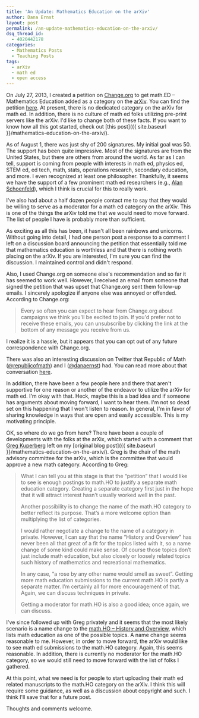 ```yaml
---
title: 'An Update: Mathematics Education on the arXiv'
author: Dana Ernst
layout: post
permalink: /an-update-mathematics-education-on-the-arxiv/
dsq_thread_id:
  - 4020442178
categories:
  - Mathematics Posts
  - Teaching Posts
tags:
  - arXiv
  - math ed
  - open access
---
```


On July 27, 2013, I created a petition on [Change.org](http://change.org) to get math.ED &#8211; Mathematics Education added as a category on the [arXiv](http://arxiv.org). You can find the petition [here](http://www.change.org/petitions/arxiv-org-add-math-ed-mathematics-education-category-to-arxiv). At present, there is no dedicated category on the arXiv for math ed. In addition, there is no culture of math ed folks utilizing pre-print servers like the arXiv. I'd like to change both of these facts. If you want to know how all this got started, check out [this post]({{ site.baseurl }}/mathematics-education-on-the-arxiv/).

As of August 1, there was just shy of 200 signatures. My initial goal was 50. The support has been quite impressive. Most of the signatures are from the United States, but there are others from around the world. As far as I can tell, support is coming from people with interests in math ed, physics ed, STEM ed, ed tech, math, stats, operations research, secondary education, and more. I even recognized at least one philosopher. Thankfully, it seems we have the support of a few prominent math ed researchers (e.g., [Alan Schoenfeld](http://math.berkeley.edu/people/faculty/alan-schoenfeld)), which I think is crucial for this to really work.

I've also had about a half dozen people contact me to say that they would be willing to serve as a moderator for a math ed category on the arXiv. This is one of the things the arXiv told me that we would need to move forward. The list of people I have is probably more than sufficient.

As exciting as all this has been, it hasn't all been rainbows and unicorns. Without going into detail, I had one person post a response to a comment I left on a discussion board announcing the petition that essentially told me that mathematics education is worthless and that there is nothing worth placing on the arXiv. If you are interested, I'm sure you can find the discussion. I maintained control and didn't respond.

Also, I used Change.org on someone else's recommendation and so far it has seemed to work well. However, I received an email from someone that signed the petition that was upset that Change.org sent them follow-up emails. I sincerely apologize if anyone else was annoyed or offended. According to Change.org:

> Every so often you can expect to hear from Change.org about campaigns we think you'll be excited to join. If you'd prefer not to receive these emails, you can unsubscribe by clicking the link at the bottom of any message you receive from us.

I realize it is a hassle, but it appears that you can opt out of any future correspondence with Change.org.

There was also an interesting discussion on Twitter that Republic of Math ([@republicofmath](https://twitter.com/republicofmath)) and I ([@danaernst](https://twitter.com/danaernst)) had. You can read more about that conversation [here](http://danaernst.com/a-twitter-conversation-about-math-ed-on-the-arxiv/).

In addition, there have been a few people here and there that aren't supportive for one reason or another of the endeavor to utilize the arXiv for math ed. I'm okay with that. Heck, maybe this is a bad idea and if someone has arguments about moving forward, I want to hear them. I'm not so dead set on this happening that I won't listen to reason. In general, I'm in favor of sharing knowledge in ways that are open and easily accessible. This is my motivating principle.

OK, so where do we go from here? There have been a couple of developments with the folks at the arXix, which started with a comment that [Greg Kuperberg](https://www.math.ucdavis.edu/~greg/) left on my [original blog post]({{ site.baseurl }}/mathematics-education-on-the-arxiv/). Greg is the chair of the math advisory committee for the arXiv, which is the committee that would approve a new math category. According to Greg:

> What I can tell you at this stage is that the “petition” that I would like to see is enough postings to math.HO to justify a separate math education category. Creating a separate category first just in the hope that it will attract interest hasn’t usually worked well in the past.
>
> Another possibility is to change the name of the math.HO category to better reflect its purpose. That’s a more welcome option than multiplying the list of categories.
>
> I would rather negotiate a change to the name of a category in private. However, I can say that the name “History and Overview” has never been all that great of a fit for the topics listed with it, so a name change of some kind could make sense. Of course those topics don’t just include math education, but also closely or loosely related topics such history of mathematics and recreational mathematics.
>
> In any case, “a rose by any other name would smell as sweet”. Getting more math education submissions to the current math.HO is partly a separate matter. I’m certainly all for more encouragement of that. Again, we can discuss techniques in private.
>
> Getting a moderator for math.HO is also a good idea; once again, we can discuss.

I've since followed up with Greg privately and it seems that the most likely scenario is a name change to the [math.HO &#8211; History and Overview](http://arxiv.org/list/math.HO/recent), which lists math education as one of the possible topics. A name change seems reasonable to me. However, in order to move forward, the arXiv would like to see math ed submissions to the math.HO category. Again, this seems reasonable. In addition, there is currently no moderator for the math.HO category, so we would still need to move forward with the list of folks I gathered.

At this point, what we need is for people to start uploading their math ed related manuscripts to the math.HO category on the arXiv. I think this will require some guidance, as well as a discussion about copyright and such. I think I'll save that for a future post.

Thoughts and comments welcome.
